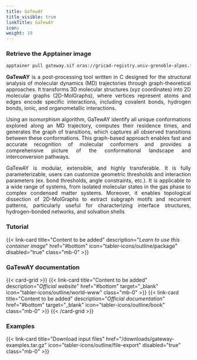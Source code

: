 ```yaml
---
title: GaTewAY
title_visible: true
linkTitle: GaTewAY
icon:
weight: 19
---
```


### Retrieve the Apptainer image

```bash
apptainer pull gateway.sif oras://gricad-registry.univ-grenoble-alpes.fr/diamond/apptainer/apptainer-singularity-projects/gateway.sif:latest
```

<div align="justify">

**GaTewAY** is a post-processing tool written in C designed for the structural analysis of molecular dynamics (MD) trajectories through graph-theoretical approaches.
It transforms 3D molecular structures (xyz coordinates) into 2D molecular graphs (2D-MolGraphs), where vertices represent atoms and edges encode specific interactions, including covalent bonds, hydrogen bonds, ionic, and organometallic interactions.

Using an isomorphism algorithm, GaTewAY identify all unique conformations explored along an MD trajectory, computes their residence times, and generates the graph of transitions, which captures all observed transitions between these conformations. This graph-based approach enables fast and accurate recognition of molecular conformers and provides a comprehensive picture of the conformational landscape and interconversion pathways.

GaTewAY is modular, extensible, and highly transferable. It is fully parameterizable, users can customize geometric thresholds and interaction parameters (ex. bond thresholds, angle constraints, etc.). It is applicable to a wide range of systems, from isolated molecular states in the gas phase to complex condensed matter systems. Moreover, it enables topological dissection of 2D-MolGraphs to extract subgraph motifs and recurrent patterns, particularly useful for characterizing interface structures, hydrogen-bonded networks, and solvation shells

</div>

<h3 class="mb-1">Tutorial</h3>

{{< link-card title="Content to be added" description="<i>Learn to use this container image</i>" href="#bottom" icon="tabler-icons/outline/package" disabled="true" class="mb-0" >}}

<h3 class="mb-1 mt-3">GaTewAY documentation</h3>

{{< card-grid >}}
{{< link-card title="Content to be added" description="<i>Official website</i>" href="#bottom" target="_blank" icon="tabler-icons/outline/world-www" class="mb-0" >}}
{{< link-card title="Content to be added" description="<i>Official documentation</i>" href="#bottom" target="_blank" icon="tabler-icons/outline/book" class="mb-0" >}}
{{< /card-grid >}}

<h3 class="mb-1 mt-3">Examples</h3>

{{< link-card title="Download input files" href="/downloads/gateway-examples.tar.gz" icon="tabler-icons/outline/file-export" disabled="true" class="mb-0" >}}
